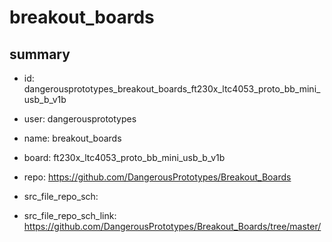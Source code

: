 # breakout_boards
 
## summary 
* id: dangerousprototypes_breakout_boards_ft230x_ltc4053_proto_bb_mini_usb_b_v1b
* user: dangerousprototypes
* name: breakout_boards
* board: ft230x_ltc4053_proto_bb_mini_usb_b_v1b
* repo: https://github.com/DangerousPrototypes/Breakout_Boards



* src_file_repo_sch: 
* src_file_repo_sch_link: https://github.com/DangerousPrototypes/Breakout_Boards/tree/master/






